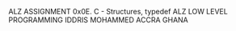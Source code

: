 ALZ ASSIGNMENT 
0x0E. C - Structures, typedef
ALZ LOW LEVEL PROGRAMMING 
IDDRIS MOHAMMED
ACCRA GHANA
